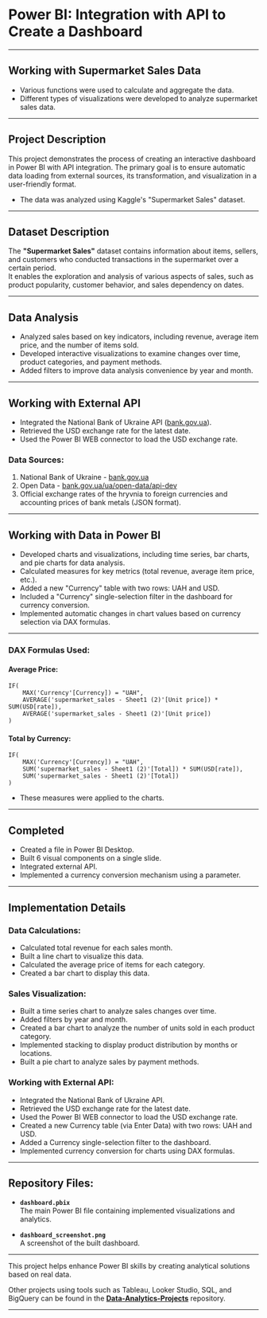 
# Power BI: Integration with API to Create a Dashboard

---

## Working with Supermarket Sales Data

- Various functions were used to calculate and aggregate the data.
- Different types of visualizations were developed to analyze supermarket sales data.

---

## Project Description

This project demonstrates the process of creating an interactive dashboard in Power BI with API integration. The primary goal is to ensure automatic data loading from external sources, its transformation, and visualization in a user-friendly format.

- The data was analyzed using Kaggle's "Supermarket Sales" dataset.

---

## Dataset Description

The **"Supermarket Sales"** dataset contains information about items, sellers, and customers who conducted transactions in the supermarket over a certain period.  
It enables the exploration and analysis of various aspects of sales, such as product popularity, customer behavior, and sales dependency on dates.

---

## Data Analysis

- Analyzed sales based on key indicators, including revenue, average item price, and the number of items sold.
- Developed interactive visualizations to examine changes over time, product categories, and payment methods.
- Added filters to improve data analysis convenience by year and month.

---

## Working with External API

- Integrated the National Bank of Ukraine API ([bank.gov.ua](https://bank.gov.ua)).
- Retrieved the USD exchange rate for the latest date.
- Used the Power BI WEB connector to load the USD exchange rate.

### Data Sources:

1. National Bank of Ukraine - [bank.gov.ua](https://bank.gov.ua)  
2. Open Data - [bank.gov.ua/ua/open-data/api-dev](https://bank.gov.ua/ua/open-data/api-dev)  
3. Official exchange rates of the hryvnia to foreign currencies and accounting prices of bank metals (JSON format).  

---

## Working with Data in Power BI

- Developed charts and visualizations, including time series, bar charts, and pie charts for data analysis.
- Calculated measures for key metrics (total revenue, average item price, etc.).
- Added a new "Currency" table with two rows: UAH and USD.
- Included a "Currency" single-selection filter in the dashboard for currency conversion.
- Implemented automatic changes in chart values based on currency selection via DAX formulas.

---

### DAX Formulas Used:

#### Average Price:
```DAX
IF(
    MAX('Currency'[Currency]) = "UAH",
    AVERAGE('supermarket_sales - Sheet1 (2)'[Unit price]) * SUM(USD[rate]),
    AVERAGE('supermarket_sales - Sheet1 (2)'[Unit price])
)
```

#### Total by Currency:
```DAX
IF(
    MAX('Currency'[Currency]) = "UAH",
    SUM('supermarket_sales - Sheet1 (2)'[Total]) * SUM(USD[rate]),
    SUM('supermarket_sales - Sheet1 (2)'[Total])
)
```

- These measures were applied to the charts.

---

## Completed

- Created a file in Power BI Desktop.  
- Built 6 visual components on a single slide.  
- Integrated external API.  
- Implemented a currency conversion mechanism using a parameter.

---

## Implementation Details

### Data Calculations:

- Calculated total revenue for each sales month.
- Built a line chart to visualize this data.
- Calculated the average price of items for each category.
- Created a bar chart to display this data.

### Sales Visualization:

- Built a time series chart to analyze sales changes over time.
- Added filters by year and month.
- Created a bar chart to analyze the number of units sold in each product category.
- Implemented stacking to display product distribution by months or locations.
- Built a pie chart to analyze sales by payment methods.

### Working with External API:

- Integrated the National Bank of Ukraine API.
- Retrieved the USD exchange rate for the latest date.
- Used the Power BI WEB connector to load the USD exchange rate.
- Created a new Currency table (via Enter Data) with two rows: UAH and USD.
- Added a Currency single-selection filter to the dashboard.
- Implemented currency conversion for charts using DAX formulas.

---

## Repository Files:

- **`dashboard.pbix`**  
  The main Power BI file containing implemented visualizations and analytics.  

- **`dashboard_screenshot.png`**  
  A screenshot of the built dashboard.

---

This project helps enhance Power BI skills by creating analytical solutions based on real data.  

Other projects using tools such as Tableau, Looker Studio, SQL, and BigQuery can be found in the **[Data-Analytics-Projects](https://github.com/Valentyna-Lychko/Data-Analytics-Projects/tree/main/Dashboard_Images)** repository.

---
